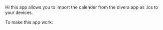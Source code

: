 Hi
this app allows you to import the calender from the divera app as .ics to your devices.

To make this app work:

